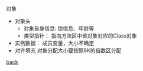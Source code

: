 对象  
- 对象头
    - 对象自身信息: 锁信息、年龄等  
    - 类型指针： 指向方法区中该对象对应的Class对象  
- 实例数据： 成员变量，大小不确定  
- 对齐填充  对象分配大小要按照8K的倍数区分配


[back](../15.md)  